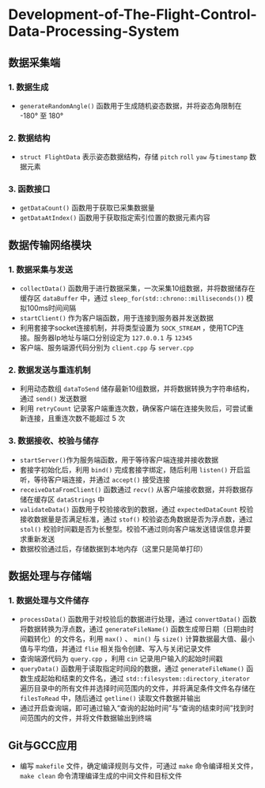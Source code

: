 # Development-of-The-Flight-Control-Data-Processing-System
## 数据采集端
### 1. 数据生成  
- `generateRandomAngle()` 函数用于生成随机姿态数据，并将姿态角限制在 -180° 至 180° <br>
### 2. 数据结构
- `struct FlightData` 表示姿态数据结构，存储 `pitch` `roll` `yaw` 与`timestamp` 数据元素 <br>
### 3. 函数接口
- `getDataCount()` 函数用于获取已采集数据量 <br>
- `getDataAtIndex()` 函数用于获取指定索引位置的数据元素内容
## 数据传输网络模块
### 1. 数据采集与发送
- `collectData()` 函数用于进行数据采集，一次采集10组数据，并将数据储存在缓存区 `dataBuffer` 中，通过 `sleep_for(std::chrono::milliseconds())` 模拟100ms时间间隔 <br>
- `startClient()` 作为客户端函数，用于连接到服务器并发送数据 <br>
- 利用套接字socket连接机制，并将类型设置为 `SOCK_STREAM` ，使用TCP连接。服务器Ip地址与端口分别设定为 `127.0.0.1` 与 `12345` <br>
- 客户端、服务端源代码分别为 `client.cpp` 与 `server.cpp`
### 2. 数据发送与重连机制
- 利用动态数组 `dataToSend` 储存最新10组数据，并将数据转换为字符串结构，通过 `send()` 发送数据 <br>
- 利用 `retryCount` 记录客户端重连次数，确保客户端在连接失败后，可尝试重新连接，且重连次数不能超过 5 次 <br>
### 3. 数据接收、校验与储存
- `startServer()`作为服务端函数，用于等待客户端连接并接收数据 <br>
- 套接字初始化后，利用 `bind()` 完成套接字绑定，随后利用 `listen()` 开启监听，等待客户端连接，并通过 `accept()` 接受连接 <br>
- `receiveDataFromClient()` 函数通过 `recv()` 从客户端接收数据，并将数据存储在缓存区 `dataStrings` 中 <br>
- `validateData()` 函数用于校验接收到的数据，通过 `expectedDataCount` 校验接收数据量是否满足标准，通过 `stof()` 校验姿态角数据是否为浮点数，通过 `stol()` 校验时间戳是否为长整型。校验不通过则向客户端发送错误信息并要求重新发送 <br>
- 数据校验通过后，存储数据到本地内存（这里只是简单打印）
## 数据处理与存储端
### 1. 数据处理与文件储存
- `processData()` 函数用于对校验后的数据进行处理，通过 `convertData()` 函数将数据转换为浮点数，通过 `generateFileName()` 函数生成带日期（日期由时间戳转化）的文件名，利用 `max()` 、 `min()` 与 `size()` 计算数据最大值、最小值与平均值，并通过 `flie` 相关指令创建、写入与关闭记录文件 <br>
- 查询端源代码为 `query.cpp` ，利用 `cin` 记录用户输入的起始时间戳 <br>
- `queryData()` 函数用于读取指定时间段的数据，通过 `generateFileName()` 函数生成起始和结束的文件名，通过 `std::filesystem::directory_iterator` 遍历目录中的所有文件并选择时间范围内的文件，并将满足条件文件名存储在 `filesToRead` 中，随后通过 `getline()` 读取文件数据并输出
- 通过开启查询端，即可通过输入“查询的起始时间”与“查询的结束时间”找到时间范围内的文件，并将文件数据输出到终端
## Git与GCC应用
- 编写 `makefile` 文件，确定编译规则与文件，可通过 `make` 命令编译相关文件，`make clean` 命令清理编译生成的中间文件和目标文件



  

